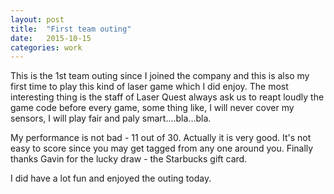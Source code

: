 ```yaml
---
layout: post
title:  "First team outing"
date:   2015-10-15
categories: work
---
```

This is the 1st team outing since I joined the company and this is also my first time to play this kind of laser game which I did enjoy.
The most interesting thing is the staff of Laser Quest always ask us to reapt loudly the game code before every game, some thing like,
I will never cover my sensors, I will play fair and paly smart....bla...bla.

My performance is not bad - 11 out of 30. Actually it is very good. It's not easy to score since you may get tagged from any one around
you. Finally thanks Gavin for the lucky draw - the Starbucks gift card.

I did have a lot fun and enjoyed the outing today.
